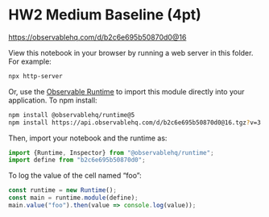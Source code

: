 # HW2 Medium Baseline (4pt)

https://observablehq.com/d/b2c6e695b50870d0@16

View this notebook in your browser by running a web server in this folder. For
example:

~~~sh
npx http-server
~~~

Or, use the [Observable Runtime](https://github.com/observablehq/runtime) to
import this module directly into your application. To npm install:

~~~sh
npm install @observablehq/runtime@5
npm install https://api.observablehq.com/d/b2c6e695b50870d0@16.tgz?v=3
~~~

Then, import your notebook and the runtime as:

~~~js
import {Runtime, Inspector} from "@observablehq/runtime";
import define from "b2c6e695b50870d0";
~~~

To log the value of the cell named “foo”:

~~~js
const runtime = new Runtime();
const main = runtime.module(define);
main.value("foo").then(value => console.log(value));
~~~
